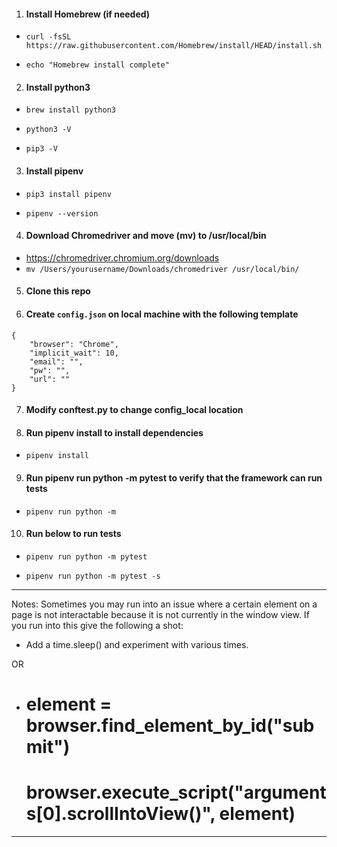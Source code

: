 1. #### Install Homebrew (if needed)
- `curl -fsSL https://raw.githubusercontent.com/Homebrew/install/HEAD/install.sh`

- `echo "Homebrew install complete"`

2. #### Install python3
- `brew install python3`

- `python3 -V`

- `pip3 -V`

3. #### Install pipenv
- `pip3 install pipenv`

- `pipenv --version`

4. #### Download Chromedriver and move (mv) to /usr/local/bin
- https://chromedriver.chromium.org/downloads
- `mv /Users/yourusername/Downloads/chromedriver /usr/local/bin/`

5. #### Clone this repo

6. #### Create `config.json` on local machine with the following template
```
{
	"browser": "Chrome",
	"implicit_wait": 10,
	"email": "",
	"pw": "",
	"url": ""
}
```

7. #### Modify conftest.py to change config_local location

8. #### Run pipenv install to install dependencies 
- `pipenv install`

9. #### Run pipenv run python -m pytest to verify that the framework can run tests
- `pipenv run python -m`

10. #### Run below to run tests
- `pipenv run python -m pytest` 

- `pipenv run python -m pytest -s` 

---
Notes: 
Sometimes you may run into an issue where a certain element on a page is not interactable because it is not currently in the window view. If you run into this give the following a shot:

- Add a time.sleep() and experiment with various times. 

OR 

-   # element = browser.find_element_by_id("submit")
    # browser.execute_script("arguments[0].scrollIntoView()", element)
---